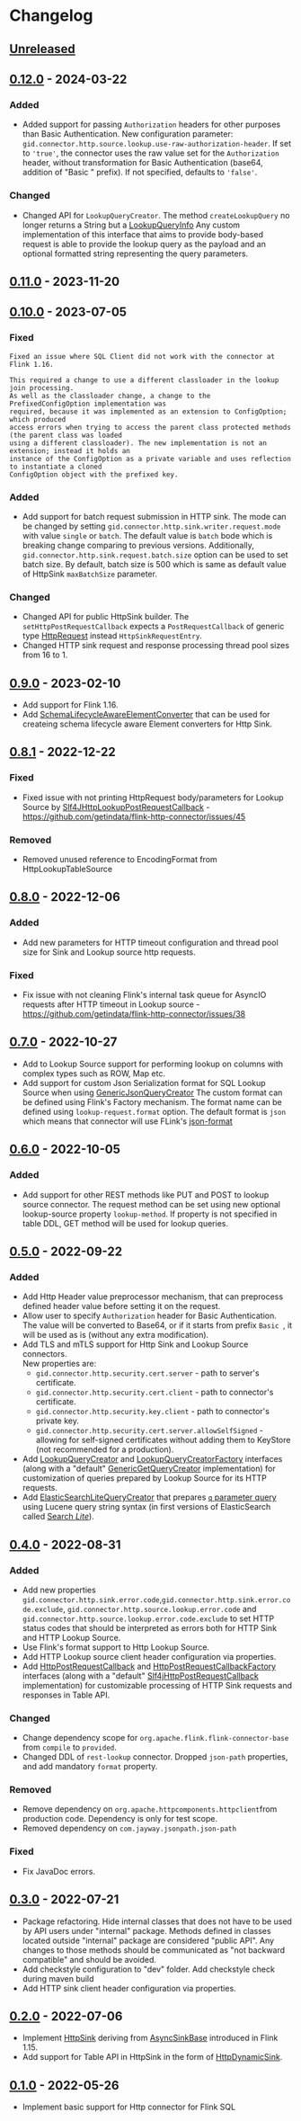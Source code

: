# Changelog

## [Unreleased]

## [0.12.0] - 2024-03-22

### Added

-   Added support for passing `Authorization` headers for other purposes than Basic Authentication.
    New configuration parameter: `gid.connector.http.source.lookup.use-raw-authorization-header`.
    If set to `'true'`, the connector uses the raw value set for the `Authorization` header, without
    transformation for Basic Authentication (base64, addition of "Basic " prefix).
    If not specified, defaults to `'false'`.

### Changed

-   Changed API for `LookupQueryCreator`. The method `createLookupQuery` no longer returns a String but a
    [LookupQueryInfo](src/main/java/com/getindata/connectors/http/internal/table/lookup/LookupQueryInfo.java)
    Any custom implementation of this interface that aims to provide body-based request is able to provide
    the lookup query as the payload and an optional formatted string representing the query parameters.

## [0.11.0] - 2023-11-20

## [0.10.0] - 2023-07-05

### Fixed

    Fixed an issue where SQL Client did not work with the connector at Flink 1.16.

    This required a change to use a different classloader in the lookup join processing. 
    As well as the classloader change, a change to the PrefixedConfigOption implementation was
    required, because it was implemented as an extension to ConfigOption; which produced  
    access errors when trying to access the parent class protected methods (the parent class was loaded 
    using a different classloader). The new implementation is not an extension; instead it holds an
    instance of the ConfigOption as a private variable and uses reflection to instantiate a cloned 
    ConfigOption object with the prefixed key. 

### Added

-   Add support for batch request submission in HTTP sink. The mode can be changed by setting
    `gid.connector.http.sink.writer.request.mode` with value `single` or `batch`. The default value
    is `batch` bode which is breaking change comparing to previous versions. Additionally,
    `gid.connector.http.sink.request.batch.size` option can be used to set batch size. By default,
    batch size is 500 which is same as default value of HttpSink `maxBatchSize` parameter. 

### Changed

-   Changed API for public HttpSink builder. The `setHttpPostRequestCallback` expects a `PostRequestCallback`
    of generic type [HttpRequest](src/main/java/com/getindata/connectors/http/internal/sink/httpclient/HttpRequest.java)
    instead `HttpSinkRequestEntry`.
-   Changed HTTP sink request and response processing thread pool sizes from 16 to 1.

## [0.9.0] - 2023-02-10

-   Add support for Flink 1.16.
-   Add [SchemaLifecycleAwareElementConverter](src/main/java/com/getindata/connectors/http/SchemaLifecycleAwareElementConverter.java) that can be used for createing
    schema lifecycle aware Element converters for Http Sink.

## [0.8.1] - 2022-12-22

### Fixed

-   Fixed issue with not printing HttpRequest body/parameters for Lookup Source by
    [Slf4JHttpLookupPostRequestCallback](src/main/java/com/getindata/connectors/http/internal/table/lookup/Slf4JHttpLookupPostRequestCallback.java) - <https://github.com/getindata/flink-http-connector/issues/45>

### Removed

-   Removed unused reference to EncodingFormat from HttpLookupTableSource

## [0.8.0] - 2022-12-06

### Added

-   Add new parameters for HTTP timeout configuration and thread pool size for Sink and Lookup source http requests.

### Fixed

-   Fix issue with not cleaning Flink's internal task queue for AsyncIO requests after HTTP timeout in
    Lookup source - <https://github.com/getindata/flink-http-connector/issues/38>

## [0.7.0] - 2022-10-27

-   Add to Lookup Source support for performing lookup on columns with complex types such as ROW, Map etc.
-   Add support for custom Json Serialization format for SQL Lookup Source when using [GenericJsonQueryCreator](src/main/java/com/getindata/connectors/http/internal/table/lookup/querycreators/GenericJsonQueryCreator.java)
    The custom format can be defined using Flink's Factory mechanism. The format name can be defined using
    `lookup-request.format` option. The default format is `json` which means that connector will use FLink's [json-format](https://nightlies.apache.org/flink/flink-docs-master/docs/connectors/table/formats/json/) 

## [0.6.0] - 2022-10-05

### Added

-   Add support for other REST methods like PUT and POST to lookup source connector. The request method can be set using
    new optional lookup-source property `lookup-method`. If property is not specified in table DDL, GET method will be used for
    lookup queries.

## [0.5.0] - 2022-09-22

### Added

-   Add Http Header value preprocessor mechanism, that can preprocess defined header value before setting it on the request.
-   Allow user to specify `Authorization` header for Basic Authentication. The value will be converted to Base64,
    or if it starts from prefix `Basic `, it will be used as is (without any extra modification).
-   Add TLS and mTLS support for Http Sink and Lookup Source connectors.  
    New properties are:
    -   `gid.connector.http.security.cert.server` - path to server's certificate.
    -   `gid.connector.http.security.cert.client` - path to connector's certificate.
    -   `gid.connector.http.security.key.client` - path to connector's private key.
    -   `gid.connector.http.security.cert.server.allowSelfSigned` - allowing for self-signed certificates without adding them to KeyStore (not recommended for a production).
-   Add [LookupQueryCreator](src/main/java/com/getindata/connectors/http/LookupQueryCreator.java) and
    [LookupQueryCreatorFactory](src/main/java/com/getindata/connectors/http/LookupQueryCreatorFactory.java) interfaces 
    (along with a "default"
    [GenericGetQueryCreator](src/main/java/com/getindata/connectors/http/internal/table/lookup/querycreators/GenericGetQueryCreator.java)
    implementation) for customization of queries prepared by Lookup Source for its HTTP requests.
-   Add [ElasticSearchLiteQueryCreator](src/main/java/com/getindata/connectors/http/internal/table/lookup/querycreators/ElasticSearchLiteQueryCreator.java)
    that prepares [`q` parameter query](https://www.elastic.co/guide/en/elasticsearch/reference/current/search-search.html#search-api-query-params-q)
    using Lucene query string syntax (in first versions of ElasticSearch called
    [Search _Lite_](https://www.elastic.co/guide/en/elasticsearch/guide/current/search-lite.html)).

## [0.4.0] - 2022-08-31

### Added

-   Add new properties `gid.connector.http.sink.error.code`,`gid.connector.http.sink.error.code.exclude`,
    `gid.connector.http.source.lookup.error.code` and `gid.connector.http.source.lookup.error.code.exclude`
    to set HTTP status codes that should be interpreted as errors both for HTTP Sink and HTTP Lookup Source.
-   Use Flink's format support to Http Lookup Source.
-   Add HTTP Lookup source client header configuration via properties.
-   Add [HttpPostRequestCallback](src/main/java/com/getindata/connectors/http/HttpPostRequestCallback.java) and
    [HttpPostRequestCallbackFactory](src/main/java/com/getindata/connectors/http/HttpPostRequestCallbackFactory.java)
    interfaces (along with a "default"
    [Slf4jHttpPostRequestCallback](src/main/java/com/getindata/connectors/http/internal/table/sink/Slf4jHttpPostRequestCallback.java)
    implementation) for customizable processing of HTTP Sink requests and responses in Table API.

### Changed

-   Change dependency scope for `org.apache.flink.flink-connector-base` from `compile` to `provided`.
-   Changed DDL of `rest-lookup` connector. Dropped `json-path` properties, and add mandatory `format` property.

### Removed

-   Remove dependency on `org.apache.httpcomponents.httpclient`from production code. Dependency is only for test scope.
-   Removed dependency on `com.jayway.jsonpath.json-path`

### Fixed

-   Fix JavaDoc errors.

## [0.3.0] - 2022-07-21

-   Package refactoring. Hide internal classes that does not have to be used by API users under "internal" package.
    Methods defined in classes located outside "internal" package are considered "public API".
    Any changes to those methods should be communicated as "not backward compatible" and should be avoided.
-   Add checkstyle configuration to "dev" folder. Add checkstyle check during maven build
-   Add HTTP sink client header configuration via properties.

## [0.2.0] - 2022-07-06

-   Implement [HttpSink](src/main/java/com/getindata/connectors/http/HttpSink.java) deriving from [AsyncSinkBase](https://cwiki.apache.org/confluence/display/FLINK/FLIP-171%3A+Async+Sink) introduced in Flink 1.15.
-   Add support for Table API in HttpSink in the form of [HttpDynamicSink](src/main/java/com/getindata/connectors/http/internal/table/sink/HttpDynamicSink.java). 

## [0.1.0] - 2022-05-26

-   Implement basic support for Http connector for Flink SQL

[Unreleased]: https://github.com/getindata/flink-http-connector/compare/0.12.0...HEAD

[0.12.0]: https://github.com/getindata/flink-http-connector/compare/0.11.0...0.12.0

[0.11.0]: https://github.com/getindata/flink-http-connector/compare/0.10.0...0.11.0

[0.10.0]: https://github.com/getindata/flink-http-connector/compare/0.9.0...0.10.0

[0.9.0]: https://github.com/getindata/flink-http-connector/compare/0.8.1...0.9.0

[0.8.1]: https://github.com/getindata/flink-http-connector/compare/0.8.0...0.8.1

[0.8.0]: https://github.com/getindata/flink-http-connector/compare/0.7.0...0.8.0

[0.7.0]: https://github.com/getindata/flink-http-connector/compare/0.6.0...0.7.0

[0.6.0]: https://github.com/getindata/flink-http-connector/compare/0.5.0...0.6.0

[0.5.0]: https://github.com/getindata/flink-http-connector/compare/0.4.0...0.5.0

[0.4.0]: https://github.com/getindata/flink-http-connector/compare/0.3.0...0.4.0

[0.3.0]: https://github.com/getindata/flink-http-connector/compare/0.2.0...0.3.0

[0.2.0]: https://github.com/getindata/flink-http-connector/compare/0.1.0...0.2.0

[0.1.0]: https://github.com/getindata/flink-http-connector/compare/dfe9bfeaa73e77b1de14cd0cb0546a925583e23e...0.1.0

